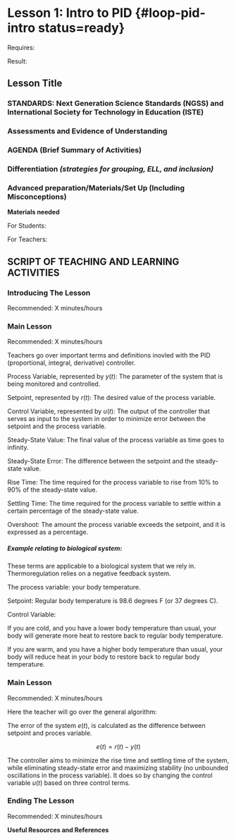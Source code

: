 # Lesson 1: Intro to PID {#loop-pid-intro status=ready}

<div class='requirements' markdown='1'>

Requires: 

Result: 

</div>

## Lesson Title


### STANDARDS: Next Generation Science Standards (NGSS) and International Society for Technology in Education (ISTE)



### Assessments and Evidence of Understanding


### AGENDA (Brief Summary of Activities)


### Differentiation _(strategies for grouping, ELL, and inclusion)_


### Advanced preparation/Materials/Set Up (Including Misconceptions)

**Materials needed**

For Students:

For Teachers:


## SCRIPT OF TEACHING AND LEARNING ACTIVITIES


### Introducing The Lesson

Recommended: X minutes/hours

### Main Lesson

Recommended: X minutes/hours

Teachers go over important terms and definitions inovled with the PID (proportional, integral, derivative) controller. 


Process Variable, represented by $y(t)$: The parameter of the system that is being monitored and controlled. 


Setpoint, represented by $r(t)$: The desired value of the process variable.


Control Variable, represented by $u(t)$: The output of the controller that serves as input to the system in order to minimize error between the setpoint and the process variable. 


Steady-State Value: The final value of the process variable as time goes to infinity. 


Steady-State Error: The difference between the setpoint and the steady-state value. 


Rise Time: The time required for the process variable to rise from 10% to 90% of the steady-state value. 


Settling Time: The time required for the process variable to settle within a certain percentage of the steady-state value. 


Overshoot: The amount the process variable exceeds the setpoint, and it is expressed as a percentage.


##### Example relating to biological system: 

These terms are applicable to a biological system that we rely in. Thermoregulation relies on a negative feedback system. 

The process variable: your body temperature.

Setpoint: Regular body temperature is 98.6 degrees F (or 37 degrees C). 

Control Variable: 

If you are cold, and you have a lower body temperature than usual, your body will generate more heat to restore back to regular body temperature. 

If you are warm, and you have a higher body temperature than usual, your body will reduce heat in your body to restore back to regular body temperature. 

### Main Lesson

Recommended: X minutes/hours

Here the teacher will go over the general algorithm: 

The error of the system $e(t)$, is calculated as the difference between setpoint and proces variable. 

$$ e(t) = r(t) - y(t)$$

The controller aims to minimize the rise time and settling time of the system, while eliminating steady-state error and maximizing stability (no unbounded oscillations in the process variable). It does so by changing the control variable $u(t)$ based on three control terms.



### Ending The Lesson

Recommended: X minutes/hours


**Useful Resources and References**

